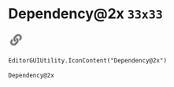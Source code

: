 # Dependency@2x `33x33`
<img src="/img/Dependency.png" width=33 height=33>

``` CSharp
EditorGUIUtility.IconContent("Dependency@2x")
```
```
Dependency@2x
```
